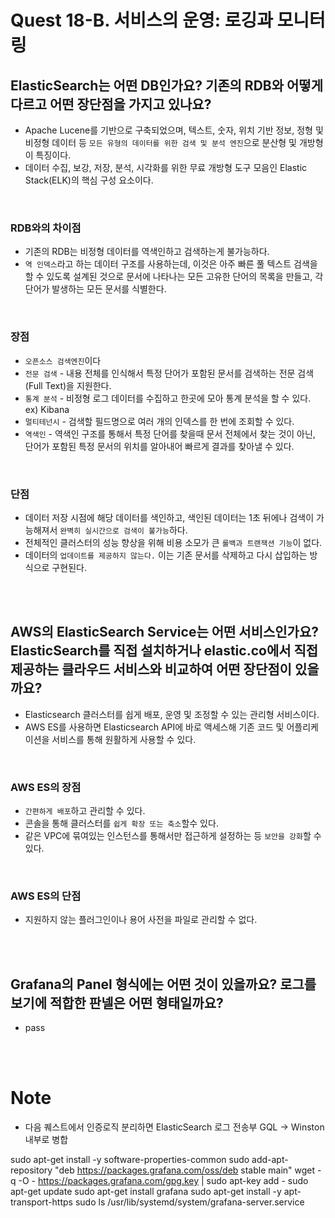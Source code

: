 # Quest 18-B. 서비스의 운영: 로깅과 모니터링

## ElasticSearch는 어떤 DB인가요? 기존의 RDB와 어떻게 다르고 어떤 장단점을 가지고 있나요?

- Apache Lucene를 기반으로 구축되었으며, 텍스트, 숫자, 위치 기반 정보, 정형 및 비정형 데이터 등 `모든 유형의 데이터를 위한 검색 및 분석 엔진`으로 분산형 및 개방형이 특징이다.
- 데이터 수집, 보강, 저장, 분석, 시각화를 위한 무료 개방형 도구 모음인 Elastic Stack(ELK)의 핵심 구성 요소이다.

<br>

### RDB와의 차이점

- 기존의 RDB는 비정형 데이터를 역색인하고 검색하는게 불가능하다.
- `역 인덱스`라고 하는 데이터 구조를 사용하는데, 이것은 아주 빠른 풀 텍스트 검색을 할 수 있도록 설계된 것으로 문서에 나타나는 모든 고유한 단어의 목록을 만들고, 각 단어가 발생하는 모든 문서를 식별한다.

<br>

### 장점

- `오픈소스 검색엔진`이다
- `전문 검색` - 내용 전체를 인식해서 특정 단어가 포함된 문서를 검색하는 전문 검색(Full Text)을 지원한다.
- `통계 분석` - 비정형 로그 데이터를 수집하고 한곳에 모아 통계 분석을 할 수 있다. ex) Kibana
- `멀티테넌시` - 검색할 필드명으로 여러 개의 인덱스를 한 번에 조회할 수 있다.
- `역색인` - 역색인 구조를 통해서 특정 단어를 찾을때 문서 전체에서 찾는 것이 아닌, 단어가 포함된 특정 문서의 위치를 알아내어 빠르게 결과를 찾아낼 수 있다.

<br>

### 단점

- 데이터 저장 시점에 해당 데이터를 색인하고, 색인된 데이터는 1초 뒤에나 검색이 가능해져서 `완벽히 실시간으로 검색이 불가능`하다.
- 전체적인 클러스터의 성능 향상을 위해 비용 소모가 큰 `롤백과 트랜잭션 기능`이 없다.
- 데이터의 `업데이트를 제공하지 않는다.` 이는 기존 문서를 삭제하고 다시 삽입하는 방식으로 구현된다.

<br><br>

## AWS의 ElasticSearch Service는 어떤 서비스인가요? ElasticSearch를 직접 설치하거나 elastic.co에서 직접 제공하는 클라우드 서비스와 비교하여 어떤 장단점이 있을까요?

- Elasticsearch 클러스터를 쉽게 배포, 운영 및 조정할 수 있는 관리형 서비스이다.
- AWS ES를 사용하면 Elasticsearch API에 바로 액세스해 기존 코드 및 어플리케이션을 서비스를 통해 원활하게 사용할 수 있다.

<br>

### AWS ES의 장점

- `간편하게 배포`하고 관리할 수 있다.
- 콘솔을 통해 클러스터를 `쉽게 확장 또는 축소`할수 있다.
- 같은 VPC에 묶여있는 인스턴스를 통해서만 접근하게 설정하는 등 `보안을 강화`할 수 있다.

<br>

### AWS ES의 단점

- 지원하지 않는 플러그인이나 용어 사전을 파일로 관리할 수 없다.

<br><br>

## Grafana의 Panel 형식에는 어떤 것이 있을까요? 로그를 보기에 적합한 판넬은 어떤 형태일까요?

- pass

<br><br>

# Note

- 다음 퀘스트에서 인증로직 분리하면 ElasticSearch 로그 전송부 GQL -> Winston 내부로 병합

sudo apt-get install -y software-properties-common
sudo add-apt-repository "deb https://packages.grafana.com/oss/deb stable main"
wget -q -O - https://packages.grafana.com/gpg.key | sudo apt-key add -
sudo apt-get update
sudo apt-get install grafana
sudo apt-get install -y apt-transport-https
sudo ls /usr/lib/systemd/system/grafana-server.service
